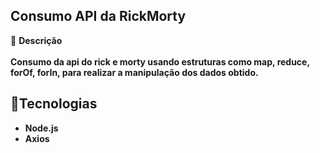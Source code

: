 <h2>Consumo API da RickMorty</h2>

📖 <b>Descrição
<br><br>Consumo da api do rick e morty usando estruturas como map, reduce, forOf, forIn, para realizar a manipulação dos dados obtido.

## 📡Tecnologias
- Node.js
- Axios



